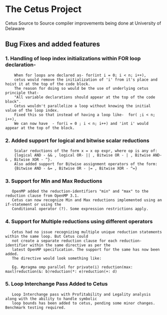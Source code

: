 # The Cetus Project
Cetus Source to Source compiler improvements being done at University of Delaware

## Bug Fixes and added features

### 1. Handling of loop index initializations within FOR loop declaration-
        When for loops are declared as- for(int i = 0; i < n; i++), 
        cetus would remove the initialization of 'i' from it's place and hoist it at the top of the code block.
        The reason for doing so would be the use of underlying cetus principle that- 
        "All variable declarations should appear at the top of the code block". 
        Cetus wouldn't parallelize a loop without knowing the initial value of the loop index.
        Fixed this so that instead of having a loop like-  for( ;i < n; i++),
        We can now have  - for(i = 0 ; i < n; i++) and 'int i' would appear at the top of the block.
    
### 2. Added support for logical and bitwise scalar reductions
        Scalar reductions of the form x = x op expr, where op is any of:
        {logical AND - && , logical OR- || , Bitwise OR - | , Bitwise AND- & , Bitwise XOR - ^}. 
        Also added support for Bitwise assignment operators of the form: 
        {Bitwise AND - &= , Bitwise OR - |= , Bitwise XOR - ^=}
        
### 3. Support for Min and Max Reductions
       OpenMP added the reduction-identifiers "min" and "max" to the reduction clause from OpenMP 3.1.
       Cetus can now recognize Min and Max reductions implemented using an if-statement or using the
       Conditional operator (?). Some expression restrictions apply.
       
### 4. Support for Multiple reductions using different operators
       Cetus had no issue recognizing multiple unique reduction statements within the same loop. But Cetus could
       not create a separate reduction clause for each reduction-identifier within the same directive as per the
       latest OpenMP specification. The support for the same has now been added. 
       The directive would look something like:
       
       Eg. #pragma omp parallel for private(i) reduction(max: maxl)reduction(&: b)reduction(*: e)reduction(+: d)
       
### 5. Loop Interchange Pass Added to Cetus
       Loop Interchange pass with Profitability and Legality analysis along with the ability to handle symbolic
       loop bounds has been added to cetus, pending some minor changes. Benchmark testing required.

    
    
  
            
